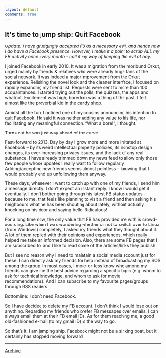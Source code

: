 ```yaml
---
layout: default
comments: true
---
```


## It's time to jump ship: Quit Facebook

*Update: I have grudgingly accepted FB as a necessary evil, and hence now I do have a Facebook presence. However, I make it a point to scrub ALL my FB activity once every month  - call it my way of keeping the evil at bay.*

I joined Facebook in early 2010. It was a migration from the moribund Orkut, urged mainly by friends & relatives who were  already huge fans of the social network. It was indeed a major  improvement from the Orkut experience. Relishing the novel look and the cleaner interface, I focused on rapidly expanding my friend list. Requests were sent to more than 100 acquaintances. I started trying out the polls, the quizzes, the apps and whatnot. Excitement was high; boredom was a thing of the past. I felt almost like the proverbial kid in the candy shop.

Amidst all the fun, I noticed one of my cousins announcing his intention to quit Facebook. He said it was neither adding any value to his life, nor facilitating any meaningful connection. “What a bore!”, I thought.

Turns out he was just way ahead of the curve.

Fast-forward to 2013. Day by day I grow more and more irritated at Facebook – by its weird intellectual property policies, its nonstop design changes, its ever-increasing privacy issues, and  the lack of any real substance. I have already trimmed down my news feed to allow only those few people whose updates I really want to follow regularly. Adding/accepting new friends seems almost pointless – knowing that I would probably end up unfollowing them anyway.

These days, whenever I want to catch up with one of my friends, I send him a message directly. I don&#8217;t expect an instant reply. I know I would get it eventually. I don&#8217;t bother going through his latest FB status updates – because to me, that feels like planning to visit a friend and then asking his neighbours what he has been shouting about lately, without actually knocking on his door and saying hello. Ridiculous!

For a long time now, the only value that FB has provided me with is crowd-sourcing. Like when I was wondering whether or not to switch over to Linux (from Windows) completely, I asked my friends what they thought about it. A lot of them replied with their opinions and experiences, which really helped me take an informed decision. Also, there are some FB pages that I am subscribed to, and I like to read some of the articles/links they publish.

But I see no reason why I need to maintain a social media account just for these. I can directly ask my friends for help instead of broadcasting my SOS among the group. In most cases, I more-or-less know who among my friends can give me the best advice regarding a specific topic (e.g. whom to ask for technical knowledge, and whom to ask for movie recommendations). And I can subscribe to my favourite pages/groups through RSS readers. 

Bottomline: I don&#8217;t need Facebook.

So I have decided to delete my FB account. I don&#8217;t think I would lose out on anything. Regarding my friends who prefer FB messages over emails, I can always email them at their FB email IDs. As for them reaching me, a good old-fashioned e-mail (to my gmail ID) is the way to go.

So that&#8217;s it. I am jumping ship. Facebook might not be a sinking boat, but it certainly has stopped moving forward.

* * *

[Archive](../archive)
